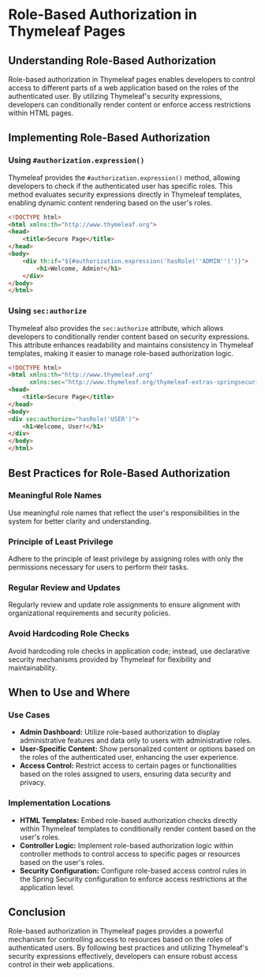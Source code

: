 # Role-Based Authorization in Thymeleaf Pages

## Understanding Role-Based Authorization

Role-based authorization in Thymeleaf pages enables developers to control access to different parts of a web application based on the roles of the authenticated user. By utilizing Thymeleaf's security expressions, developers can conditionally render content or enforce access restrictions within HTML pages.

## Implementing Role-Based Authorization

### Using `#authorization.expression()`

Thymeleaf provides the `#authorization.expression()` method, allowing developers to check if the authenticated user has specific roles. This method evaluates security expressions directly in Thymeleaf templates, enabling dynamic content rendering based on the user's roles.

```html
<!DOCTYPE html>
<html xmlns:th="http://www.thymeleaf.org">
<head>
    <title>Secure Page</title>
</head>
<body>
    <div th:if="${#authorization.expression('hasRole(''ADMIN'')')}">
        <h1>Welcome, Admin!</h1>
    </div>
</body>
</html>
```

### Using `sec:authorize`

Thymeleaf also provides the `sec:authorize` attribute, which allows developers to conditionally render content based on security expressions. This attribute enhances readability and maintains consistency in Thymeleaf templates, making it easier to manage role-based authorization logic.

```html
<!DOCTYPE html>
<html xmlns:th="http://www.thymeleaf.org"
      xmlns:sec="http://www.thymeleaf.org/thymeleaf-extras-springsecurity6">
<head>
    <title>Secure Page</title>
</head>
<body>
<div sec:authorize="hasRole('USER')">
    <h1>Welcome, User!</h1>
</div>
</body>
</html>
```

## Best Practices for Role-Based Authorization

### Meaningful Role Names
Use meaningful role names that reflect the user's responsibilities in the system for better clarity and understanding.

### Principle of Least Privilege
Adhere to the principle of least privilege by assigning roles with only the permissions necessary for users to perform their tasks.

### Regular Review and Updates
Regularly review and update role assignments to ensure alignment with organizational requirements and security policies.

### Avoid Hardcoding Role Checks
Avoid hardcoding role checks in application code; instead, use declarative security mechanisms provided by Thymeleaf for flexibility and maintainability.

## When to Use and Where

### Use Cases
- **Admin Dashboard:** Utilize role-based authorization to display administrative features and data only to users with administrative roles.
- **User-Specific Content:** Show personalized content or options based on the roles of the authenticated user, enhancing the user experience.
- **Access Control:** Restrict access to certain pages or functionalities based on the roles assigned to users, ensuring data security and privacy.

### Implementation Locations
- **HTML Templates:** Embed role-based authorization checks directly within Thymeleaf templates to conditionally render content based on the user's roles.
- **Controller Logic:** Implement role-based authorization logic within controller methods to control access to specific pages or resources based on the user's roles.
- **Security Configuration:** Configure role-based access control rules in the Spring Security configuration to enforce access restrictions at the application level.


## Conclusion

Role-based authorization in Thymeleaf pages provides a powerful mechanism for controlling access to resources based on the roles of authenticated users. By following best practices and utilizing Thymeleaf's security expressions effectively, developers can ensure robust access control in their web applications.